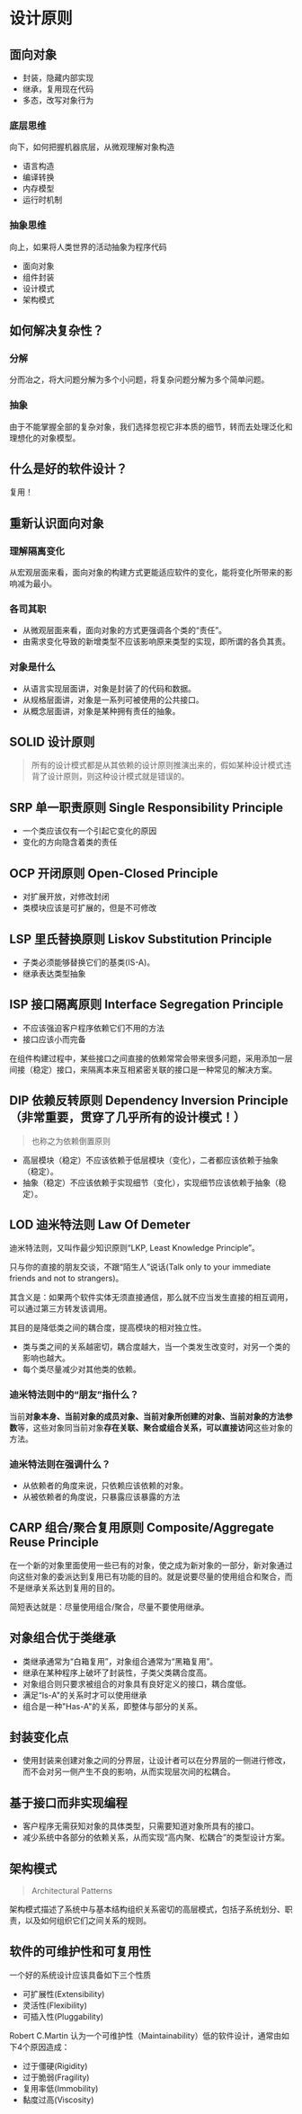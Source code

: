 # 设计原则

## 面向对象

- 封装，隐藏内部实现
- 继承，复用现在代码
- 多态，改写对象行为

### 底层思维

向下，如何把握机器㡳层，从微观理解对象构造

- 语言构造
- 编译转换
- 内存模型
- 运行时机制
  
### 抽象思维

向上，如果将人类世界的活动抽象为程序代码

- 面向对象
- 组件封装
- 设计模式
- 架构模式

## 如何解决复杂性？

### 分解

分而冶之，将大问题分解为多个小问题，将复杂问题分解为多个简单问题。

### 抽象

由于不能掌握全部的复杂对象，我们选择忽视它非本质的细节，转而去处理泛化和理想化的对象模型。

## 什么是好的软件设计？

复用！

## 重新认识面向对象

### 理解隔离变化

从宏观层面来看，面向对象的构建方式更能适应软件的变化，能将变化所带来的影响减为最小。

### 各司其职

- 从微观层面来看，面向对象的方式更强调各个类的“责任”。
- 由需求变化导致的新增类型不应该影响原来类型的实现，即所谓的各负其责。

### 对象是什么

- 从语言实现层面讲，对象是封装了的代码和数据。
- 从规格层面讲，对象是一系列可被使用的公共接口。
- 从概念层面讲，对象是某种拥有责任的抽象。

## SOLID 设计原则

> 所有的设计模式都是从其依赖的设计原则推演出来的，假如某种设计模式违背了设计原则，则这种设计模式就是错误的。

## SRP 单一职责原则 Single Responsibility Principle

- 一个类应该仅有一个引起它变化的原因
- 变化的方向隐含着类的责任

## OCP 开闭原则 Open-Closed Principle

- 对扩展开放，对修改封闭
- 类模块应该是可扩展的，但是不可修改

## LSP 里氏替换原则 Liskov Substitution Principle

- 子类必须能够替换它们的基类(IS-A)。
- 继承表达类型抽象

## ISP 接口隔离原则 Interface Segregation Principle

- 不应该强迫客户程序依赖它们不用的方法
- 接口应该小而完备

在组件构建过程中，某些接口之间直接的依赖常常会带来很多问题，采用添加一层间接（稳定）接口，来隔离本来互相紧密关联的接口是一种常见的解决方案。

## DIP 依赖反转原则 Dependency Inversion Principle（非常重要，贯穿了几乎所有的设计模式！）

> 也称之为依赖倒置原则

- 高层模块（稳定）不应该依赖于低层模块（变化），二者都应该依赖于抽象（稳定）。
- 抽象（稳定）不应该依赖于实现细节（变化），实现细节应该依赖于抽象（稳定）。

## LOD 迪米特法则 Law Of Demeter

迪米特法则，又叫作最少知识原则“LKP, Least Knowledge Principle”。

只与你的直接的朋友交谈，不跟“陌生人”说话(Talk only to your immediate friends and not to strangers)。

其含义是：如果两个软件实体无须直接通信，那么就不应当发生直接的相互调用，可以通过第三方转发该调用。

其目的是降低类之间的耦合度，提高模块的相对独立性。

- 类与类之间的关系越密切，耦合度越大，当一个类发生改变时，对另一个类的影响也越大。
- 每个类尽量减少对其他类的依赖。

### 迪米特法则中的“朋友”指什么？

当前**对象本身、当前对象的成员对象、当前对象所创建的对象、当前对象的方法参数**等，这些对象同当前对象**存在关联、聚合或组合关系，可以直接访问**这些对象的方法。

### 迪米特法则在强调什么？

- 从依赖者的角度来说，只依赖应该依赖的对象。
- 从被依赖者的角度说，只暴露应该暴露的方法

## CARP 组合/聚合复用原则 Composite/Aggregate Reuse Principle

在一个新的对象里面使用一些已有的对象，使之成为新对象的一部分，新对象通过向这些对象的委派达到复用已有功能的目的。就是说要尽量的使用组合和聚合，而不是继承关系达到复用的目的。

简短表达就是：尽量使用组合/聚合，尽量不要使用继承。

## 对象组合优于类继承

- 类继承通常为“白箱复用”，对象组合通常为“黑箱复用”。
- 继承在某种程序上破坏了封装性，子类父类耦合度高。
- 对象组合则只要求被组合的对象具有良好定义的接口，耦合度低。
- 满足“Is-A"的关系时才可以使用继承
- 组合是一种"Has-A"的关系，即整体与部分的关系。

## 封装变化点

- 使用封装来创建对象之间的分界层，让设计者可以在分界层的一侧进行修改，而不会对另一侧产生不良的影响，从而实现层次间的松耦合。
  
## 基于接口而非实现编程

- 客户程序无需获知对象的具体类型，只需要知道对象所具有的接口。
- 减少系统中各部分的依赖关系，从而实现“高内聚、松耦合”的类型设计方案。
  
## 架构模式

> Architectural Patterns

架构模式描述了系统中与基本结构组织关系密切的高层模式，包括子系统划分、职责，以及如何组织它们之间关系的规则。

## 软件的可维护性和可复用性

一个好的系统设计应该具备如下三个性质

- 可扩展性(Extensibility)
- 灵活性(Flexibility)
- 可插入性(Pluggability)

Robert C.Martin 认为一个可维护性（Maintainability）低的软件设计，通常由如下4个原因造成：

- 过于僵硬(Rigidity)
- 过于脆弱(Fragility)
- 复用率低(Immobility)
- 黏度过高(Viscosity)
